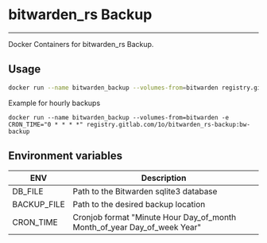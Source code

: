 # bitwarden_rs Backup
---

Docker Containers for bitwarden_rs Backup.

## Usage
```sh
docker run --name bitwarden_backup --volumes-from=bitwarden registry.gitlab.com/1o/bitwarden_rs-backup:bw-backup
```

Example for hourly backups
```
docker run --name bitwarden_backup --volumes-from=bitwarden -e CRON_TIME="0 * * * *" registry.gitlab.com/1o/bitwarden_rs-backup:bw-backup
```

## Environment variables
| ENV | Description |
| ----- | ----- |
| DB_FILE | Path to the Bitwarden sqlite3 database |
| BACKUP_FILE | Path to the desired backup location |
| CRON_TIME | Cronjob format "Minute Hour Day_of_month Month_of_year Day_of_week Year" |

